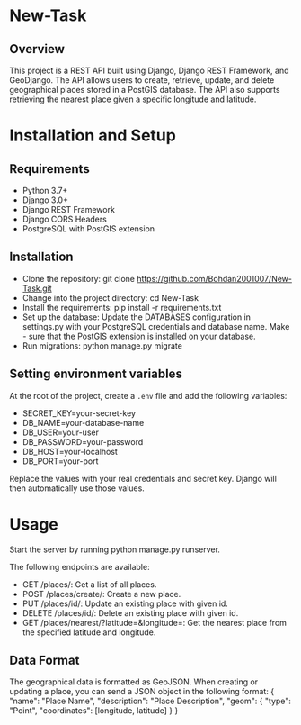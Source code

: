 # New-Task
## Overview
This project is a REST API built using Django, Django REST Framework, and GeoDjango. The API allows users to create, retrieve, update, and delete geographical places stored in a PostGIS database. The API also supports retrieving the nearest place given a specific longitude and latitude.

# Installation and Setup
## Requirements
- Python 3.7+
- Django 3.0+
- Django REST Framework
- Django CORS Headers
- PostgreSQL with PostGIS extension

## Installation
- Clone the repository: git clone https://github.com/Bohdan2001007/New-Task.git
- Change into the project directory: cd New-Task
- Install the requirements: pip install -r requirements.txt
- Set up the database: Update the DATABASES configuration in settings.py with your PostgreSQL credentials and database name. Make - sure that the PostGIS extension is installed on your database.
- Run migrations: python manage.py migrate

## Setting environment variables
At the root of the project, create a `.env` file and add the following variables:
- SECRET_KEY=your-secret-key
- DB_NAME=your-database-name
- DB_USER=your-user
- DB_PASSWORD=your-password
- DB_HOST=your-localhost
- DB_PORT=your-port

Replace the values with your real credentials and secret key. Django will then automatically use those values.

# Usage
Start the server by running python manage.py runserver.

The following endpoints are available:

- GET /places/: Get a list of all places.
- POST /places/create/: Create a new place.
- PUT /places/id/: Update an existing place with given id.
- DELETE /places/id/: Delete an existing place with given id.
- GET /places/nearest/?latitude=<latitude>&longitude=<longitude>: Get the nearest place from the specified latitude and longitude.

## Data Format
The geographical data is formatted as GeoJSON. When creating or updating a place, you can send a JSON object in the following format: 
 {
  "name": "Place Name",
  "description": "Place Description",
  "geom": {
    "type": "Point",
    "coordinates": [longitude, latitude]
  }
}

